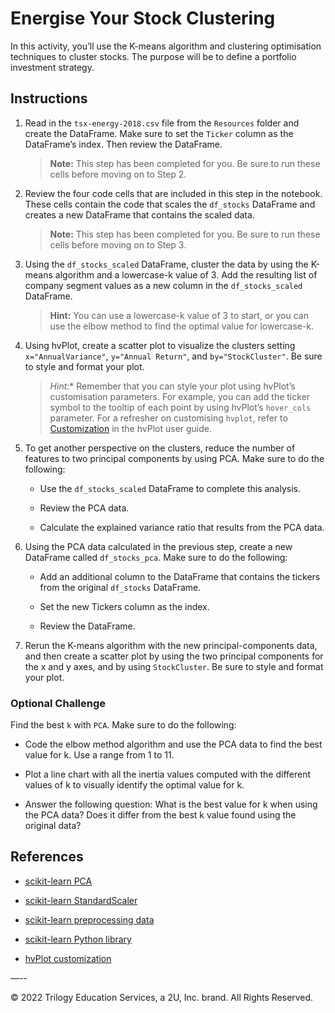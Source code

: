 # Energise Your Stock Clustering

In this activity, you’ll use the K-means algorithm and clustering optimisation techniques to cluster stocks. The purpose will be to define a portfolio investment strategy.

## Instructions

1. Read in the `tsx-energy-2018.csv` file from the `Resources` folder and create the DataFrame. Make sure to set the `Ticker` column as the DataFrame’s index. Then review the DataFrame.

    > **Note:** This step has been completed for you. Be sure to run these cells before moving on to Step 2.

2. Review the four code cells that are included in this step in the notebook. These cells contain the code that scales the `df_stocks` DataFrame and creates a new DataFrame that contains the scaled data.

    > **Note:** This step has been completed for you. Be sure to run these cells before moving on to Step 3.

3. Using the `df_stocks_scaled` DataFrame, cluster the data by using the K-means algorithm and a lowercase-k value of 3. Add the resulting list of company segment values as a new column in the `df_stocks_scaled` DataFrame.

    > **Hint:** You can use a lowercase-k value of 3 to start, or you can use the elbow method to find the optimal value for lowercase-k.

4. Using hvPlot, create a scatter plot to visualize the clusters setting `x="AnnualVariance"`,  `y="Annual Return"`, and `by="StockCluster"`. Be sure to style and format your plot.

    > *Hint:** Remember that you can style your plot using hvPlot’s customisation parameters. For example, you can add the ticker symbol to the tooltip of each point by using hvPlot’s `hover_cols` parameter. For a refresher on customising `hvplot`, refer to [Customization](https://hvplot.holoviz.org/user_guide/Customization.html) in the hvPlot user guide.

5. To get another perspective on the clusters, reduce the number of features to two principal components by using PCA. Make sure to do the following:

    * Use the `df_stocks_scaled` DataFrame to complete this analysis.

    * Review the PCA data.

    * Calculate the explained variance ratio that results from the PCA data.

6. Using the PCA data calculated in the previous step, create a new DataFrame called `df_stocks_pca`. Make sure to do the following:

    * Add an additional column to the DataFrame that contains the tickers from the original `df_stocks` DataFrame.

    * Set the new Tickers column as the index.

    * Review the DataFrame.

7. Rerun the K-means algorithm with the new principal-components data, and then create a scatter plot by using the two principal components for the x and y axes, and by using `StockCluster`. Be sure to style and format your plot.

### Optional Challenge

Find the best `k` with `PCA`. Make sure to do the following:

* Code the elbow method algorithm and use the PCA data to find the best value for k. Use a range from 1 to 11.

* Plot a line chart with all the inertia values computed with the different values of k to visually identify the optimal value for k.

* Answer the following question: What is the best value for k when using the PCA data? Does it differ from the best k value found using the original data?

## References

* [scikit-learn PCA](https://scikit-learn.org/stable/modules/generated/sklearn.decomposition.PCA.html)

* [scikit-learn StandardScaler](https://scikit-learn.org/stable/modules/generated/sklearn.preprocessing.StandardScaler.html)

* [scikit-learn preprocessing data](https://scikit-learn.org/stable/modules/preprocessing.html#preprocessing-scaler)

* [scikit-learn Python library](https://scikit-learn.org)

* [hvPlot customization](https://hvplot.holoviz.org/user_guide/Customization.html)

—--

© 2022 Trilogy Education Services, a 2U, Inc. brand. All Rights Reserved.
